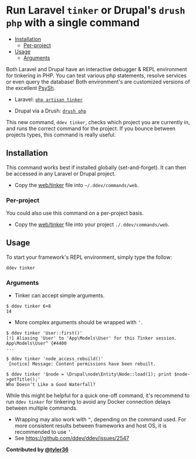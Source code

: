 # Run Laravel `tinker` or Drupal's `drush php` with a single command <!-- omit in toc -->

- [Installation](#installation)
  - [Per-project](#per-project)
- [Usage](#usage)
  - [Arguments](#arguments)

Both Laravel and Drupal have an interactive debugger & REPL environment for tinkering in PHP. You can test various php statements, resolve services or even query the database! Both environment's are customized versions of the excellent [PsySh](https://psysh.org/).

- Laravel: [`php artisan tinker`](https://laravel.com/docs/artisan#tinker)

- Drupal via a Drush: [`drush php`](https://www.drush.org/latest/commands/php_cli/)

This new command, `ddev tinker`, checks which project you are currently in, and runs the correct command for the project. If you bounce between projects types, this command is really useful.

## Installation

This command works best if installed globally (set-and-forget). It can then be accessed in any Laravel or Drupal project.

- Copy the [web/tinker](web/tinker) file into `~/.ddev/commands/web`.

### Per-project

You could also use this command on a per-project basis.

- Copy the [web/tinker](web/tinker) file into your project `./.ddev/commands/web`.

## Usage

To start your framework's REPL environment, simply type the follow:

```shell
ddev tinker
```

### Arguments

- Tinker can accept simple arguments.

```shell
$ ddev tinker 6+8
14
```

- More complex arguments should be wrapped with <kbd>'</kbd>.

```shell
$ ddev tinker 'User::first()'
[!] Aliasing 'User' to 'App\Models\User' for this Tinker session.
App\Models\User^ {#4400
...

$ ddev tinker 'node_access_rebuild()'
 [notice] Message: Content permissions have been rebuilt.

$ ddev tinker '$node = \Drupal\node\Entity\Node::load(1); print $node->getTitle();'
Who Doesn’t Like a Good Waterfall?
```

While this might be helpful for a quick one-off command, it's recommend to run `ddev tinker` for tinkering to avoid any Docker connection delays between multiple commands.

- Wrapping may also work with <kbd>"</kbd>, depending on the command used. For more consistent results between frameworks and host OS, it is recommended to use <kbd>'</kbd>.
- See https://github.com/ddev/ddev/issues/2547

**Contributed by [@tyler36](https://github.com/tyler36)**
